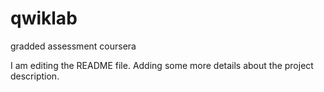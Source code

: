 # qwiklab
gradded assessment coursera

I am editing the README file. Adding some more details about the project description.
